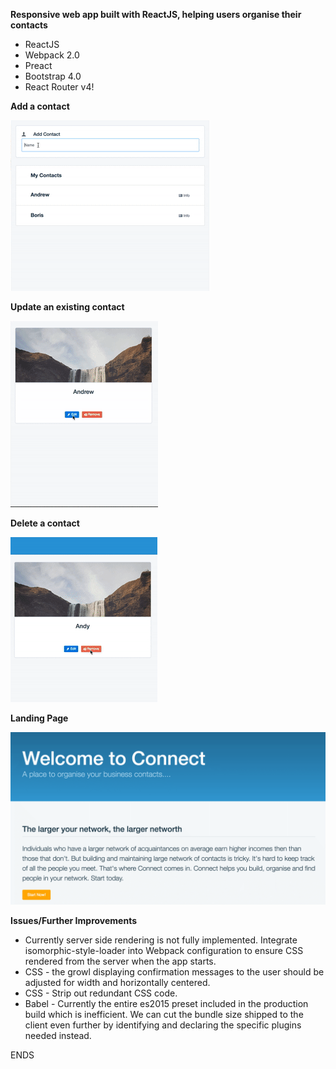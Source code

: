 **Responsive web app built with ReactJS, helping users organise their contacts**

* ReactJS
* Webpack 2.0
* Preact
* Bootstrap 4.0
* React Router v4!

**Add a contact**

![Alt text](add_contact.gif?raw=true "AddContact")

**Update an existing contact**

![Alt text](update_contact.gif?raw=true "UpdateContact")

**Delete a contact**

![Alt text](delete_contact.gif?raw=true "DeleteContact")

**Landing Page**

![Alt text](landing.gif?raw=true "Landing")


**Issues/Further Improvements**

* Currently server side rendering is not fully implemented. Integrate isomorphic-style-loader into Webpack configuration to ensure CSS rendered from the server when the app starts.
* CSS - the growl displaying confirmation messages to the user should be adjusted for width and horizontally centered.
* CSS - Strip out redundant CSS code.
* Babel - Currently the entire es2015 preset included in the production build which is inefficient. We can cut the bundle size shipped to the client even further by identifying and declaring the specific plugins needed instead.

ENDS
